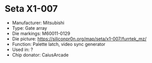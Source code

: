# Seta X1-007

 * Manufacturer: Mitsubishi
 * Type: Gate array
 * Die markings: M60011-0129
 * Die picture: https://siliconpr0n.org/map/seta/x1-007/furrtek_mz/
 * Function: Palette latch, video sync generator
 * Used in: ?
 * Chip donator: CaiusArcade
